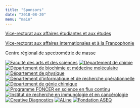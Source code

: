 ```yaml
---
title: "Sponsors"
date: "2018-08-20"
menu: "main"
---
```


<!--more-->

[Vice-rectorat aux affaires étudiantes et aux études](//recteur.umontreal.ca/equipe-de-direction/vice-rectrice-aux-affaires-etudiantes-et-aux-etudes/equipe)

[Vice-rectorat aux affaires internationales et à la Francophonie](//recteur.umontreal.ca/equipe-de-direction/vice-recteur-aux-affaires-internationales-et-a-la-francophonie/equipe)

[Centre régional de spectrométrie de masse](//chimie.umontreal.ca/recherche/plateformes-technologiques-du-departement/centre-regional-de-spectrometrie-de-masse)

[![Faculté des arts et des sciences](../../images/sponsors/fas.jpg)](//fas.umontreal.ca)
[![Département de chimie](../../images/sponsors/chimie.jpg)](//chimie.umontreal.ca)
[![Département de biochimie et médecine moléculaire](../../images/sponsors/biochimie.png)](//biochimie.umontreal.ca)
[![Département de physique](../../images/sponsors/physique.png)](//phys.umontreal.ca)
[![Département d'informatique et de recherche opérationnelle](../../images/sponsors/diro.png)](//diro.umontreal.ca)
[![Département de génie chimique](../../images/sponsors/genie_chimique.jpg)](http://polymtl.ca/gch)
[![Programme FONCER en science en flux continu](../../images/sponsors/create.jpg)](http://fluxcontinu.umontreal.ca)
[![Institut de recherche en immunologie et en cancérologie](../../images/sponsors/iric.png)](//iric.ca)
[![Creative Diagnostics](../../images/sponsors/creative_diagnostics.jpg)](//creative-diagnostics.com)
[![ALine](../../images/sponsors/aline.png)](//alineinc.com)
[![Fondation ASEQ](../../images/sponsors/aseq.png)](http://fondationaseq.com)

<style>
    article img {
        margin: 16px;
        width: 256px;
    }
</style>
